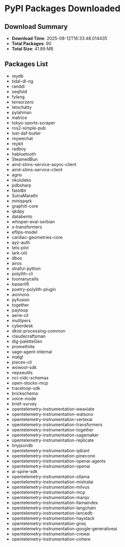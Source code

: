 # PyPI Packages Downloaded

## Download Summary
- **Download Time**: 2025-08-12T16:33:48.014435
- **Total Packages**: 90
- **Total Size**: 41.89 MB

## Packages List
- reydb
- tidal-dl-ng
- randdi
- seqfold
- fylang
- tensorzero
- letschatty
- pylahman
- matrice
- tokyo-sports-scraper
- ros2-simple-pub
- lsst-daf-butler
- reywechat
- reykit
- radboy
- habluetooth
- SteamedBun
- aind-slims-service-async-client
- aind-slims-service-client
- agno
- nkululeko
- pdbsharp
- fastdbt
- SutraMarathi
- minispqrk
- graphiti-core
- qkdpy
- databento
- whisper-eval-serbian
- x-transformers
- eflips-model
- cardiac-geometries-core
- ayz-auth
- lets-plot
- lark-util
- dbos
- airos
- straful-python
- polylith-cli
- toomanycells
- kaiserlift
- poetry-polylith-plugin
- aiomono
- pyfusion
- together
- payloop
- aerie-cli
- multipers
- cyberdesk
- dkist-processing-common
- claudecraftsman
- dlg-paletteGen
- promethiite
- sage-agent-internal
- matgl
- pieces-cli
- wowool-sdk
- nepseutils
- nci-cidc-schemas
- open-stocks-mcp
- traceloop-sdk
- brickschema
- voice-mode
- brief-survey
- opentelemetry-instrumentation-weaviate
- opentelemetry-instrumentation-watsonx
- opentelemetry-instrumentation-vertexai
- opentelemetry-instrumentation-transformers
- opentelemetry-instrumentation-together
- opentelemetry-instrumentation-sagemaker
- opentelemetry-instrumentation-replicate
- tinyjsondb
- opentelemetry-instrumentation-qdrant
- opentelemetry-instrumentation-pinecone
- opentelemetry-instrumentation-openai-agents
- opentelemetry-instrumentation-openai
- ai-spine-sdk
- opentelemetry-instrumentation-ollama
- opentelemetry-instrumentation-mistralai
- opentelemetry-instrumentation-milvus
- opentelemetry-instrumentation-mcp
- opentelemetry-instrumentation-marqo
- opentelemetry-instrumentation-llamaindex
- opentelemetry-instrumentation-langchain
- opentelemetry-instrumentation-lancedb
- opentelemetry-instrumentation-haystack
- opentelemetry-instrumentation-groq
- opentelemetry-instrumentation-google-generativeai
- opentelemetry-instrumentation-crewai
- opentelemetry-instrumentation-cohere
